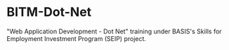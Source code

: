 # BITM-Dot-Net
"Web Application Development - Dot Net" training under BASIS's Skills for Employment Investment Program (SEIP) project. 
